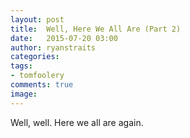 ```yaml
---
layout: post
title:  Well, Here We All Are (Part 2)
date:   2015-07-20 03:00
author: ryanstraits
categories: 
tags:
- tomfoolery
comments: true
image: 
---
```


Well, well. Here we all are again.

<!-- break -->
